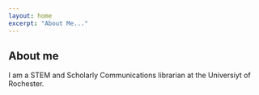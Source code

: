 ```yaml
---
layout: home
excerpt: "About Me..."
---
```


## About me

I am a STEM and Scholarly Communications librarian at the Universiyt of Rochester.
